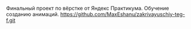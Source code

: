 Финальный проект по вёрстке от Яндекс Практикума. Обучение созданию анимаций.
https://github.com/MaxEshanu/zakrivayuschiy-teg-f.git
